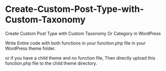 # Create-Custom-Post-Type-with-Custom-Taxonomy
Create Custom Post Type with Custom Taxonomy Or Category in WordPress 


Write Entire code with both functions in your function.php file in your WordPress theme folder. 

or if you have a child theme and no function file, Then directly upload this function.php file to the child theme directory. 
